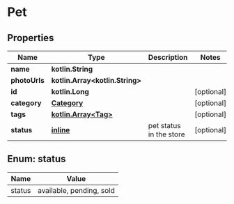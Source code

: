 
# Pet

## Properties
Name | Type | Description | Notes
------------ | ------------- | ------------- | -------------
**name** | **kotlin.String** |  | 
**photoUrls** | **kotlin.Array&lt;kotlin.String&gt;** |  | 
**id** | **kotlin.Long** |  |  [optional]
**category** | [**Category**](Category.md) |  |  [optional]
**tags** | [**kotlin.Array&lt;Tag&gt;**](Tag.md) |  |  [optional]
**status** | [**inline**](#StatusEnum) | pet status in the store |  [optional]


<a id="StatusEnum"></a>
## Enum: status
Name | Value
---- | -----
status | available, pending, sold



